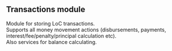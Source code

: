 ## Transactions module

Module for storing LoC transactions.<br/>
Supports all money movement actions (disbursements, payments, interest/fee/penalty/principal calculation etc).<br/>
Also services for balance calculating.  
